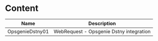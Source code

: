 # Content
| Name | Description |
| -----| ------------|
OpsgenieDstny01 | WebRequest - Opsgenie Dstny integration
